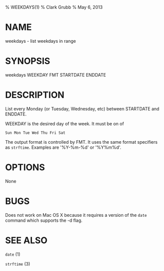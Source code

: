 % WEEKDAYS(1)
% Clark Grubb
% May 6, 2013


# NAME

weekdays - list weekdays in range

# SYNOPSIS

weekdays WEEKDAY FMT STARTDATE ENDDATE

# DESCRIPTION

List every Monday (or Tuesday, Wednesday, etc) between STARTDATE and ENDDATE.

WEEKDAY is the desired day of the week.  It must be on of

    Sun Mon Tue Wed Thu Fri Sat

The output format is controlled by FMT.  It uses the same format specifiers as
`strftime`.  Examples are '%Y-%m-%d' or '%Y%m%d'.

# OPTIONS

None

# BUGS

Does not work on Mac OS X because it requires a version of the `date` command
which supports the -d flag.

# SEE ALSO

`date` (1)

`strftime` (3)